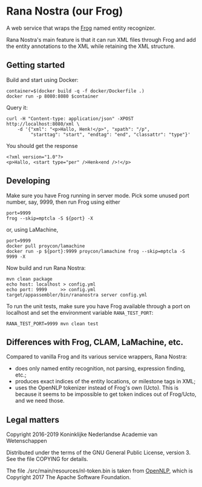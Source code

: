 Rana Nostra (our Frog)
======================

A web service that wraps the [Frog](https://languagemachines.github.io/frog/)
named entity recognizer.

Rana Nostra's main feature is that it can run XML files through Frog and add
the entity annotations to the XML while retaining the XML structure.


Getting started
---------------

Build and start using Docker:

    container=$(docker build -q -f docker/Dockerfile .)
    docker run -p 8080:8080 $container

Query it:

    curl -H "Content-type: application/json" -XPOST http://localhost:8080/xml \
        -d '{"xml": "<p>Hallo, Henk!</p>", "xpath": "/p",
             "starttag": "start", "endtag": "end", "classattr": "type"}'

You should get the response

    <?xml version="1.0"?>
    <p>Hallo, <start type="per" />Henk<end />!</p>


Developing
----------

Make sure you have Frog running in server mode. Pick some unused port number,
say, 9999, then run Frog using either

    port=9999
    frog --skip=mptcla -S ${port} -X

or, using LaMachine,

    port=9999
    docker pull proycon/lamachine
    docker run -p ${port}:9999 proycon/lamachine frog --skip=mptcla -S 9999 -X

Now build and run Rana Nostra:

    mvn clean package
    echo host: localhost > config.yml
    echo port: 9999     >> config.yml
    target/appassembler/bin/rananostra server config.yml 

To run the unit tests, make sure you have Frog available through a port on
localhost and set the environment variable `RANA_TEST_PORT`:

    RANA_TEST_PORT=9999 mvn clean test



Differences with Frog, CLAM, LaMachine, etc.
--------------------------------------------

Compared to vanilla Frog and its various service wrappers, Rana Nostra:

* does only named entity recognition, not parsing, expression finding, etc.;
* produces exact indices of the entity locations, or milestone tags in XML;
* uses the OpenNLP tokenizer instead of Frog's own (Ucto). This is because
  it seems to be impossible to get token indices out of Frog/Ucto, and we
  need those.


Legal matters
-------------

Copyright 2016-2019 Koninklijke Nederlandse Academie van Wetenschappen

Distributed under the terms of the GNU General Public License, version 3.
See the file COPYING for details.

The file ./src/main/resources/nl-token.bin is taken from [OpenNLP][opennlp],
which is Copyright 2017 The Apache Software Foundation.

[opennlp]: http://opennlp.sourceforge.net/models-1.5/

